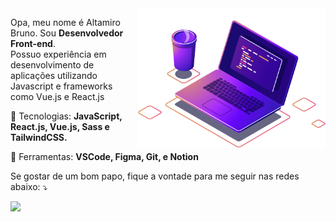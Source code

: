 <img src="computer-illustration.png" min-width="300px" max-width="300px" width="300px" align="right" alt="Computador damasioCode">

<p align="left"> 
  Opa, meu nome é Altamiro Bruno. Sou <strong>Desenvolvedor Front-end</strong>.<br>
  Possuo experiência em desenvolvimento de aplicações utilizando Javascript e frameworks como Vue.js e React.js</strong>
</p>

<p align="left">
  🦄 Tecnologias: <strong>JavaScript, React.js, Vue.js, Sass e TailwindCSS.</strong>
</p>

<p align="left">
  💼 Ferramentas: <strong>VSCode, Figma, Git, e Notion</strong>
</p>

<p align="left">
 Se gostar de um bom papo, fique a vontade para me seguir nas redes abaixo: ⤵️
</p>

<p align="left">  
  <a href="https://www.linkedin.com/in/altamiro-bruno-0b853697/" alt="Linkedin">
  <img src="https://img.shields.io/badge/-Linkedin-0e76a8?style=for-the-badge&logo=Linkedin&logoColor=white&link=https://www.linkedin.com/in/altamiro-bruno" /></a>

</p>  
